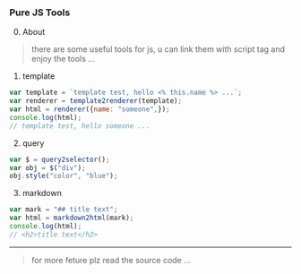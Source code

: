 ### Pure JS Tools

0. About

> there are some useful tools for js, u can link them with script tag and enjoy the tools ...

1. template

```javascript
var template = `template test, hello <% this.name %> ...`;
var renderer = template2renderer(template);
var html = renderer({name: "someone",});
console.log(html);
// template test, hello someone ...
```

2. query

```javascript
var $ = query2selector();
var obj = $("div");
obj.style("color", "blue");
```

3. markdown

```javascript
var mark = "## title text";
var html = markdown2html(mark);
console.log(html);
// <h2>title text</h2>
```

---

> for more feture plz read the source code ...
